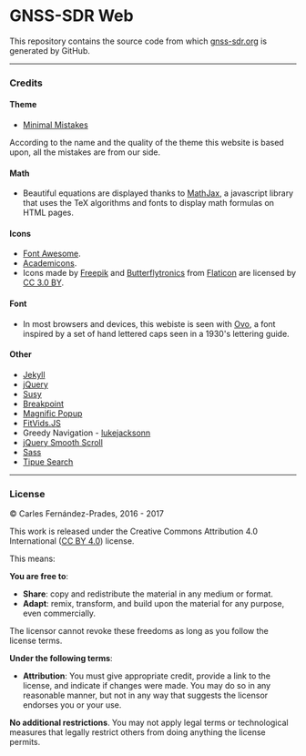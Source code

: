 # GNSS-SDR Web

This repository contains the source code from which [gnss-sdr.org](http://gnss-sdr.org) is generated by GitHub.

---

### Credits

#### Theme

- [Minimal Mistakes](https://mmistakes.github.io/minimal-mistakes/)

According to the name and the quality of the theme this website is based upon, all the mistakes are from our side.


#### Math

- Beautiful equations are displayed thanks to [MathJax](https://www.mathjax.org/), a javascript library that uses the TeX algorithms and fonts to display math formulas on HTML pages.

#### Icons

- [Font Awesome](http://fortawesome.github.io/Font-Awesome/).
- [Academicons](https://jpswalsh.github.io/academicons/).
- Icons made by [Freepik](http://www.freepik.com) and [Butterflytronics](http://www.flaticon.com/authors/butterflytronics) from [Flaticon](http://www.flaticon.com) are licensed by [CC 3.0 BY](http://creativecommons.org/licenses/by/3.0/).


#### Font

- In most browsers and devices, this webiste is seen with [Ovo](https://fonts.google.com/specimen/Ovo?query=ovo), a font inspired by a set of hand lettered caps seen in a 1930's lettering guide.


#### Other

- [Jekyll](http://jekyllrb.com/)
- [jQuery](http://jquery.com/)
- [Susy](http://susy.oddbird.net/)
- [Breakpoint](http://breakpoint-sass.com/)
- [Magnific Popup](http://dimsemenov.com/plugins/magnific-popup/)
- [FitVids.JS](http://fitvidsjs.com/)
- Greedy Navigation - [lukejacksonn](http://codepen.io/lukejacksonn/pen/PwmwWV)
- [jQuery Smooth Scroll](https://github.com/kswedberg/jquery-smooth-scroll)
- [Sass](http://sass-lang.com/)
- [Tipue Search](http://www.tipue.com/search/)

---


### License

&copy; Carles Fern&aacute;ndez-Prades, 2016 - 2017

This work is released under the Creative Commons Attribution 4.0 International ([CC BY 4.0](https://creativecommons.org/licenses/by/4.0/legalcode)) license.

This means:

**You are free to**:
* **Share**: copy and redistribute the material in any medium or format.
* **Adapt**: remix, transform, and build upon the material for any purpose, even commercially.

The licensor cannot revoke these freedoms as long as you follow the license terms.


**Under the following terms**:
* **Attribution**: You must give appropriate credit, provide a link to the license, and indicate if changes were made. You may do so in any reasonable manner, but not in any way that suggests the licensor endorses you or your use.


**No additional restrictions**. You may not apply legal terms or technological measures that legally restrict others from doing anything the license permits.
